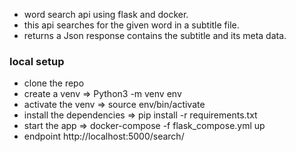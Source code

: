 * word search api using flask and docker.
* this api searches for the given word in a subtitle file.
* returns a Json response contains the subtitle and its meta data.

### local setup
* clone the repo
* create a venv => Python3 -m venv env
* activate the venv => source env/bin/activate
* install the dependencies  => pip install -r requirements.txt
* start the app => docker-compose -f flask_compose.yml up
* endpoint http://localhost:5000/search/<word to search>
